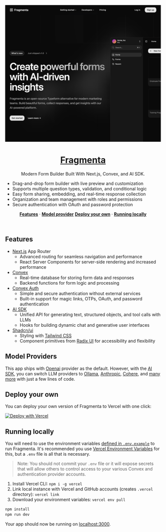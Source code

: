 <a href="https://fragmenta.vercel.app">
  <img alt="Modern Form Builder Built With Next.js." src="./public/preview/fragmenta.png">
  <h1 align="center">Fragmenta</h1>
</a>

<p align="center">
  Modern Form Builder Built With Next.js, Convex, and AI SDK.
</p>

- Drag-and-drop form builder with live preview and customization
- Supports multiple question types, validation, and conditional logic
- Easy form sharing, embedding, and real-time response collection
- Organization and team management with roles and permissions
- Secure authentication with OAuth and password protection

<p align="center">
  <a href="#features"><strong>Features</strong></a> ·
  <a href="#model-provider"><strong>Model provider</strong></a> 
  <a href="#deploy-your-own"><strong>Deploy your own</strong></a> ·
  <a href="#running-locally"><strong>Running locally</strong></a>
</p>
<br/>

## Features

- [Next.js](https://nextjs.org) App Router
  - Advanced routing for seamless navigation and performance
  - React Server Components for server-side rendering and increased performance
- [Convex](https://www.convex.dev/)
  - Real-time database for storing form data and responses
  - Backend functions for form logic and processing
- [Convex Auth](https://labs.convex.dev/auth)
  - Simple and secure authentication without external services
  - Built-in support for magic links, OTPs, OAuth, and password authentication
- [AI SDK](https://sdk.vercel.ai/docs)
  - Unified API for generating text, structured objects, and tool calls with LLMs
  - Hooks for building dynamic chat and generative user interfaces
- [Shadcn/ui](https://ui.shadcn.com)
  - Styling with [Tailwind CSS](https://tailwindcss.com)
  - Component primitives from [Radix UI](https://radix-ui.com) for accessibility and flexibility

## Model Providers

This app ships with [Openai](https://openai.com/) provider as the default. However, with the [AI SDK](https://sdk.vercel.ai/docs), you can switch LLM providers to [Ollama](https://ollama.com), [Anthropic](https://anthropic.com), [Cohere](https://cohere.com/), and [many more](https://sdk.vercel.ai/providers/ai-sdk-providers) with just a few lines of code.

## Deploy your own

You can deploy your own version of Fragmenta to Vercel with one click:

[![Deploy with Vercel](https://vercel.com/button)](https://vercel.com/new/clone?repository-url=https%3A%2F%2Fgithub.com%2Fyourusername%2Ffragmenta&env=CONVEX_DEPLOY_KEY,NEXTAUTH_SECRET,NEXTAUTH_URL&envDescription=Learn%20more%20about%20how%20to%20get%20the%20API%20Keys%20for%20the%20application&envLink=https%3A%2F%2Fgithub.com%2Fyourusername%2Ffragmenta%2Fblob%2Fmain%2F.env.example&demo-title=Fragmenta&demo-description=A%20modern%20form%20builder%20application%20built%20with%20Next.js%2C%20Convex%2C%20and%20Tailwind%20CSS.&demo-url=https%3A%2F%2Ffragmenta.vercel.app)

## Running locally

You will need to use the environment variables [defined in `.env.example`](.env.example) to run Fragmenta. It's recommended you use [Vercel Environment Variables](https://vercel.com/docs/projects/environment-variables) for this, but a `.env` file is all that is necessary.

> Note: You should not commit your `.env` file or it will expose secrets that will allow others to control access to your various Convex and authentication provider accounts.

1. Install Vercel CLI: `npm i -g vercel`
2. Link local instance with Vercel and GitHub accounts (creates `.vercel` directory): `vercel link`
3. Download your environment variables: `vercel env pull`

```bash
npm install
npm run dev
```

Your app should now be running on [localhost:3000](http://localhost:3000/).
